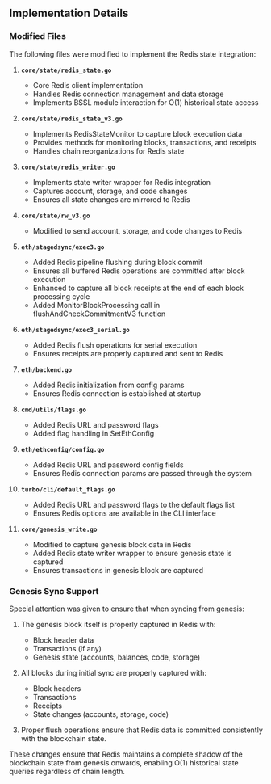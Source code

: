 ## Implementation Details

### Modified Files

The following files were modified to implement the Redis state integration:

1. **`core/state/redis_state.go`**
   - Core Redis client implementation
   - Handles Redis connection management and data storage
   - Implements BSSL module interaction for O(1) historical state access

2. **`core/state/redis_state_v3.go`**
   - Implements RedisStateMonitor to capture block execution data
   - Provides methods for monitoring blocks, transactions, and receipts
   - Handles chain reorganizations for Redis state

3. **`core/state/redis_writer.go`**
   - Implements state writer wrapper for Redis integration
   - Captures account, storage, and code changes
   - Ensures all state changes are mirrored to Redis

4. **`core/state/rw_v3.go`**
   - Modified to send account, storage, and code changes to Redis

5. **`eth/stagedsync/exec3.go`**
   - Added Redis pipeline flushing during block commit
   - Ensures all buffered Redis operations are committed after block execution
   - Enhanced to capture all block receipts at the end of each block processing cycle
   - Added MonitorBlockProcessing call in flushAndCheckCommitmentV3 function

6. **`eth/stagedsync/exec3_serial.go`**
   - Added Redis flush operations for serial execution
   - Ensures receipts are properly captured and sent to Redis

7. **`eth/backend.go`**
   - Added Redis initialization from config params
   - Ensures Redis connection is established at startup

8. **`cmd/utils/flags.go`**
   - Added Redis URL and password flags
   - Added flag handling in SetEthConfig

9. **`eth/ethconfig/config.go`**
   - Added Redis URL and password config fields
   - Ensures Redis connection params are passed through the system

10. **`turbo/cli/default_flags.go`**
    - Added Redis URL and password flags to the default flags list
    - Ensures Redis options are available in the CLI interface

11. **`core/genesis_write.go`**
    - Modified to capture genesis block data in Redis
    - Added Redis state writer wrapper to ensure genesis state is captured
    - Ensures transactions in genesis block are captured

### Genesis Sync Support

Special attention was given to ensure that when syncing from genesis:

1. The genesis block itself is properly captured in Redis with:
   - Block header data
   - Transactions (if any)
   - Genesis state (accounts, balances, code, storage)

2. All blocks during initial sync are properly captured with:
   - Block headers
   - Transactions
   - Receipts
   - State changes (accounts, storage, code)

3. Proper flush operations ensure that Redis data is committed consistently with the blockchain state.

These changes ensure that Redis maintains a complete shadow of the blockchain state from genesis onwards, enabling O(1) historical state queries regardless of chain length.
